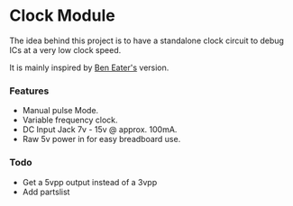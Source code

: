 # Clock Module

The idea behind this project is to have a standalone clock circuit to debug ICs at a very low clock speed.

It is mainly inspired by [Ben Eater's](https://eater.net/8bit/clock) version.


### Features
- Manual pulse Mode.
- Variable frequency clock.
- DC Input Jack 7v - 15v @ approx. 100mA.
- Raw 5v power in for easy breadboard use.


### Todo
- Get a 5vpp output instead of a 3vpp
- Add partslist
